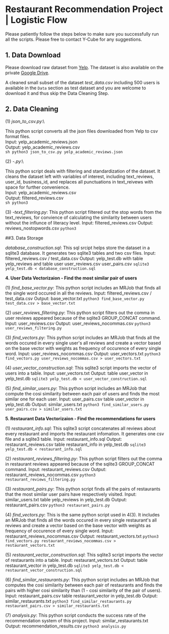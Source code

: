 # Restaurant Recommendation Project | Logistic Flow

Please patiently follow the steps below to make sure you successfully run all the scripts. Please free to contact Y-Cube for any suggestions.

## 1. Data Download

Please download raw dataset from [Yelp](https://www.yelp.com/dataset_challenge). The dataset is also available on the private [Google Drive]().

A cleaned small subset of the dataset _test_data.csv_ including 500 users is available in the <code>Data</code> section as test dataset and you are welcome to download it and thus skip the Data Cleaning Step.

## 2. Data Cleaning

(1) _json_to_csv.py_:\

This python script converts all the json files downloaded from Yelp to csv format files.\
	Input: yelp_academic_reviews.json\
	Output: yelp_academic_reviews.csv\
	```sh
	python3 json_to_csv.py yelp_academic_reviews.json
	```

(2) _-.py_:\

This python script deals with filtering and standardization of the dataset. It cleans the dataset left with variables of interest, including text_reviews, user_id, business_id, and replaces all punctuations in text_reivews with space for further convenience.\
	Input: yelp_academic_reviews.csv\
	Output: filtered_reviews.csv\
	```sh
	python3 
	```

(3) _-text_filtering.py_: This python script filtered out the stop words from the text_reviews, for convience of calculating the similarity between users without the influnce of literacy level.
	Input: filtered_reviews.csv
	Output: reviews_nostopwords.csv
	```
	python3
	```

##3. Data Storage

_database_construction.sql_:
This sql srcipt helps store the dataset in a sqlite3 database. It generates two sqlite3 tables and two csv files.
	Input: filtered_reviews.csv / test_data.csv 
	Output: yelp_test.db with table yelp_reviews and table user
			user_reviews.csv
			user_pairs.csv
	```
	sqlite3 yelp_test.db < database_construction.sql
	```

**4. User Data Vectorizaion - Find the most similar pair of users**

(1) _find_base_vector.py_: This python script includes an MRJob that finds all the single word occured in all the reviews.
	Input: filtered_reviews.csv / test_data.csv
	Output: base_vector.txt
	```
	python3 find_base_vector.py test_data.csv > base_vector.txt
	```

(2) _user_reviews_filtering.py_: This python script filters out the comma in user reviews appeared because of the sqlite3 GROUP_CONCAT command.
	Input: user_reviews.csv
	Output: user_reviews_nocommas.csv
	```
	python3 user_reviews_filtering.py
	```

(3) _find_vectors.py_: This python script includes an MRJob that finds all the words occured in every single user's all reviews and create a vector based on the base vector with weights as frequency of occurence of every single word.
	Input: user_reviews_nocommas.csv
	Output: user_vectors.txt
	```
	python3 find_vectors.py user_reviews_nocommas.csv > user_vectors.txt
	```

(4) _user_vector_construction.sql_: This sqlite3 script imports the vector of users into a table.
	Input: user_vectors.txt
	Output: table user_vector in yelp_test.db
	```
	sqlite3 yelp_test.db < user_vector_construction.sql
	```

(5) _find_similar_users.py_: This python script includes an MRJob that compute the cosi similarity between each pair of users and finds the most similar one for each user.
	Input: user_pairs.csv
		   table user_vector in yelp_test.db
	Output: similar_users.txt
	```
	python3 find_similar_users.py user_pairs.csv > similar_users.txt
	```

**5. Restaurant Data Vectorizaion - Find the recommendations for users**

(1) _restaurant_info.sql_: This sqlite3 script concatenates all reviews about every restaurant and imports the restaurant infomation. It generates one csv file and a sqlite3 table.
	Input: restaurant_info.sql
	Output: restaurant_reviews.csv
			table restaurant_info in yelp_test.db
	```
	sqlite3 yelp_test.db < restaurant_info.sql
	```

(2) _restaurant_reviews_filtering.py_: This python script filters out the comma in restaurant reviews appeared because of the sqlite3 GROUP_CONCAT command.
	Input: restaurant_reviews.csv
	Output: restaurant_reviews_nocommas.csv
	```
	python3 restaurant_reviews_filtering.py
	```

(3) _restaurant_pairs.py_: This python script finds all the pairs of restaurants that the most similar user pairs have respectively visited.
	Input: similar_users.txt
		   table yelp_reviews in yelp_test.db
	Output: restaurant_pairs.csv
	```
	python3 restaurant_pairs.py
	```

(4) _find_vectors.py_: This is the same python script used in 4(3). It includes an MRJob that finds all the words occured in every single restaurant's all reviews and create a vector based on the base vector with weights as frequency of occurence of every single word.
	Input: restaurant_reviews_nocommas.csv
	Output: restaurant_vectors.txt
	```
	python3 find_vectors.py restaurant_reviews_nocommas.csv > restaurant_vectors.txt
	```

(5) _restaurant_vector_construction.sql_: This sqlite3 script imports the vector of restaurants into a table.
	Input: restaurant_vectors.txt
	Output: table restaurant_vector in yelp_test.db
	```
	sqlite3 yelp_test.db < restaurant_vector_construction.sql
	```

(6) _find_similar_restaurants.py_: This python script includes an MRJob that computes the cosi similarity between each pair of restaurants and finds the pairs with higher cosi similarity than (1 - cosi similarity of the pair of users).
	Input: restaurant_pairs.csv
		   table restaurant_vector in yelp_test.db
	Output: similar_restaurants.txt
	```
	python3 find_similar_restaurants.py restaurant_pairs.csv > similar_restaurants.txt
	```

(7) _analysis.py_: This python script conducts the success rate of the recommendation system of this project.
	Input: similar_restaurants.txt
	Output: recommendation_results.csv
	```
	python3 analysis.py
	```






